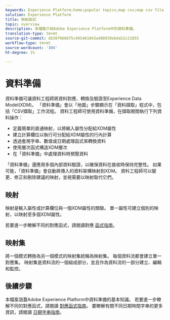 ```yaml
---
keywords: Experience Platform;home;popular topics;map csv;map csv file;map csv file to xdm;map csv to xdm;ui guide;mapper;mapping;data prep;data preparation;preparing data;
solution: Experience Platform
title: 映射函式
topic: overview
description: 本檔案介紹Adobe Experience Platform中的資料準備。
translation-type: tm+mt
source-git-commit: db38f0666f5c945461043ad08939ebda52c21855
workflow-type: tm+mt
source-wordcount: '304'
ht-degree: 1%

---
```



# 資料準備

資料準備可讓資料工程師將資料對應、轉換及驗證至Experience Data Model(XDM)。 「資料準備」會以「地圖」步驟顯示在「資料擷取」程式中，包括「CSV擷取」工作流程。 資料工程師可使用資料準備，在擷取期間執行下列資料操作：

- 定義簡單的直通映射，以將輸入屬性分配給XDM屬性
- 建立計算欄位以執行可分配給XDM屬性的行內計算
- 透過套用字串、數值或日期處理函式來轉換資料
- 使用層次函式構造XDM層次
- 在「資料準備」中處理資料時預覽資料

「資料準備」還應用多個內部資料驗證，以確保資料在接收時保持完整性。 如果可能，「資料準備」會自動將傳入的資料架構映射到XDM。 資料工程師可以變更、修正和刪除建議的映射，並視需要以映射取代它們。

## 映射

映射是輸入屬性或計算欄位與一個XDM屬性的關聯。 單一屬性可建立個別的映射，以映射至多個XDM屬性。

若要進一步瞭解不同的對應函式，請閱讀對應 [函式指南](./functions.md)。

## 映射集

將一個模式轉換為另一個模式的映射集統稱為映射集。 每個資料流都會建立單一對應集。 映射集是資料流的一個組成部分，並且作為資料流的一部分建立、編輯和監控。

## 後續步驟

本檔案涵蓋Adobe Experience Platform中資料準備的基本知識。 若要進一步瞭解不同的對應函式，請閱讀 [對應函式指南](./functions.md)。 要瞭解有關不同日期時間字串的更多資訊，請閱讀 [日期字串指南](./dates.md)。
